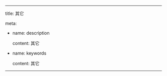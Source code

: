 ---

title: 其它

meta:

  - name: description

    content: 其它

  - name: keywords

    content: 其它

---